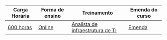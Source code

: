 | Carga Horária | Forma de ensino  | Treinamento | Emenda do curso |
|---|---|---|---| 
| [600 horas](https://maratonadainfra.kpages.online/) | [Online](https://maratonadainfra.kpages.online/) | [Analista de infraestrutura de TI](https://maratonadainfra.kpages.online/) | [Emenda](https://maratonadainfra.kpages.online/) 
